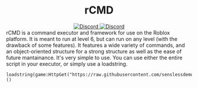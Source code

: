 <h1 align="center">rCMD</h1>
<div align="center">
	<a href="https://discord.io/demonden">
		<img src="https://img.shields.io/badge/discord-server-blue.svg" alt="Discord" />
	</a>
	<a href="https://www.roblox.com/users/1811890178/profile">
		<img src="https://img.shields.io/badge/roblox-profile-red.svg" alt="Discord" />
	</a>
</div>
rCMD is a command executor and framework for use on the Roblox platform. It is meant to run at level 6, but can run on any level (with the drawback of some features). It features a wide variety of commands, and an object-oriented structure for a strong structure as well as the ease of future mantainance.
It's very simple to use. You can use either the entire script in your executor, or simply use a loadstring.

```
loadstring(game:HttpGet("https://raw.githubusercontent.com/senslessdemon/rcmd/master/init.lua"))()
```
